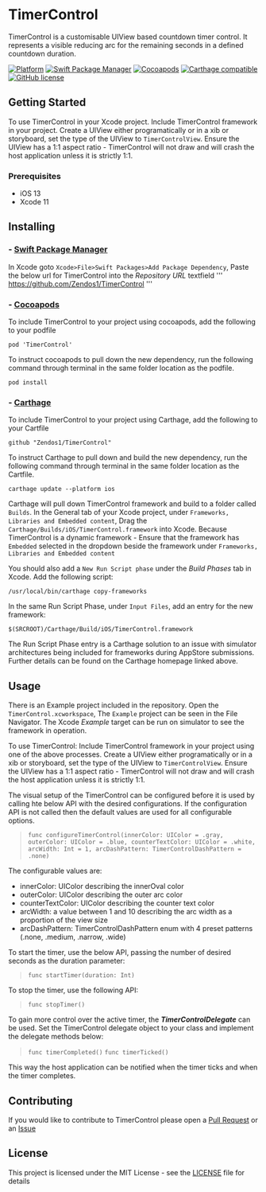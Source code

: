 # TimerControl

TimerControl is a customisable UIView based countdown timer control.
It represents a visible reducing arc for the remaining seconds in a defined countdown duration. 

[![Platform](https://img.shields.io/cocoapods/p/TimerControl)](https://cocoapods.org/pods/TimerControl)
[![Swift Package Manager](https://img.shields.io/badge/Swift%20Package%20Manager-compatible-green)](https://developer.apple.com/documentation/xcode/adding_package_dependencies_to_your_app)
[![Cocoapods](https://img.shields.io/cocoapods/v/TimerControl)](https://cocoapods.org/pods/TimerControl)
[![Carthage compatible](https://img.shields.io/badge/Carthage-compatible-4BC51D.svg?style=flat)](https://github.com/Carthage/Carthage)
[![GitHub license](https://img.shields.io/badge/license-MIT-lightgrey.svg)](https://github.com/Zendos1/TimerControl/blob/master/LICENSE)

## Getting Started

To use TimerControl in your Xcode project. 
Include TimerControl framework in your project.
Create a UIView either programatically or in a xib or storyboard, set the type of the UIView to `TimerControlView`.
Ensure the UIView has a 1:1 aspect ratio - TimerControl will not draw and will crash the host application unless it is strictly 1:1.


### Prerequisites

* iOS 13
* Xcode 11

## Installing
### - [Swift Package Manager](https://developer.apple.com/documentation/xcode/adding_package_dependencies_to_your_app)
In Xcode goto `Xcode>File>Swift Packages>Add Package Dependency`,
Paste the below url for TimerControl into the *Repository URL* textfield
'''
https://github.com/Zendos1/TimerControl
'''

### - [Cocoapods](https://cocoapods.org/)
To include TimerControl to your project using cocoapods, add the following to your podfile
```
pod 'TimerControl'
```
To instruct cocoapods to pull down the new dependency, 
run the following command through terminal in the same folder location as the podfile.
```
pod install
```

### - [Carthage](https://github.com/Carthage/Carthage)
To include TimerControl to your project using Carthage, add the following to your Cartfile
```
github "Zendos1/TimerControl"
```
To instruct Carthage to pull down and build the new dependency,
run the following command through terminal in the same folder location as the Cartfile.
```
carthage update --platform ios
```
Carthage will pull down TimerControl framework and build to a folder called `Builds`.
In the General tab of your Xcode project, under `Frameworks, Libraries and Embedded content`, Drag the `Carthage/Builds/iOS/TimerControl.framework` into Xcode. Because TimerControl is a dynamic framework - Ensure that the framework has `Embedded` selected in the dropdown beside the framework under `Frameworks, Libraries and Embedded content`

You should also add a `New Run Script phase` under the *Build Phases* tab in Xcode. 
Add the following script:  
```
/usr/local/bin/carthage copy-frameworks
```
In the same Run Script Phase, under `Input Files`, add an entry for the new framework:
```
$(SRCROOT)/Carthage/Build/iOS/TimerControl.framework
```
The Run Script Phase entry is a Carthage solution to an issue with simulator architectures being included for frameworks during AppStore submissions. Further details can be found on the Carthage homepage linked above.
	

## Usage
There is an Example project included in the repository. 
Open the `TimerControl.xcworkspace`, The `Example` project can be seen in the File Navigator.
The Xcode *Example* target can be run on simulator to see the framework in operation.

To use TimerControl: 
Include TimerControl framework in your project using one of the above processes.
Create a UIView either programatically or in a xib or storyboard, set the type of the UIView to `TimerControlView`.
Ensure the UIView has a 1:1 aspect ratio - TimerControl will not draw and will crash the host application unless it is strictly 1:1.

The visual setup of the TimerControl can be configured before it is used by calling hte below API with the desired configurations.
If the configuration API is not called then the default values are used for all configurable options.

> `func configureTimerControl(innerColor: UIColor = .gray, outerColor: UIColor = .blue, counterTextColor: UIColor = .white, arcWidth: Int = 1, arcDashPattern: TimerControlDashPattern = .none)`

The configurable values are: 
- innerColor: UIColor describing the innerOval color
- outerColor: UIColor describing the outer arc color
- counterTextColor: UIColor describing the counter text color
- arcWidth: a value between 1 and 10 describing the arc width as a proportion of the view size
- arcDashPattern: TimerControlDashPattern enum with 4 preset patterns (.none, .medium, .narrow, .wide)

To start the timer, use the below API, passing the number of desired seconds as the duration parameter: 

>`func startTimer(duration: Int)`

To stop the timer, use the following API: 

> `func stopTimer()`

To gain more control over the active timer, the ***TimerControlDelegate*** can be used.
Set the TimerControl delegate object to your class and implement the delegate methods below:

>`func timerCompleted()`
>`func timerTicked()`

This way the host application can be notified when the timer ticks and when the timer completes.

## Contributing
If you would like to contribute to TimerControl please open a [Pull Request](https://github.com/Zendos1/TimerControl/pulls) or an [Issue](https://github.com/Zendos1/TimerControl/issues)

## License
This project is licensed under the MIT License - see the [LICENSE](https://github.com/Zendos1/TimerControl/blob/master/LICENSE) file for details